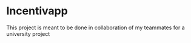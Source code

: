 # Incentivapp
This project  is meant to be done in collaboration of my teammates for a university project
